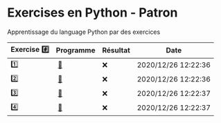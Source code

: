# Exercises en Python - Patron

Apprentissage du language Python par des exercices

|  Exercise :hash:  |  Programme | Résultat | Date |
|-------------------|------------|----------|------|
| :one: | [:bookmark:](01/programme.py) | :x: | 2020/12/26 12:22:36 |
| :two: | [:bookmark:](02/programme.py) | :x: | 2020/12/26 12:22:36 |
| :three: | [:bookmark:](03/programme.py) | :x: | 2020/12/26 12:22:37 |
| :four: | [:bookmark:](04/programme.py) | :x: | 2020/12/26 12:22:37 |
